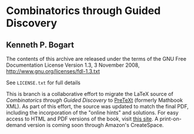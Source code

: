 # Combinatorics through Guided Discovery
## Kenneth P. Bogart

The contents of this archive are released under the terms of the
GNU Free Documentation License Version 1.3, 3 November 2008,
http://www.gnu.org/licenses/fdl-1.3.txt

See `LICENSE.txt` for full details

This is branch is a collaborative effort to migrate the LaTeX source
of *Combinatorics through Guided Discovery* to [PreTeXt](http://mathbook.pugetsound.edu) (formerly
Mathbook XML). As part of this effort, the source was updated to
match the final PDF, including the incorporation of the "online hints"
and solutions. For easy access to HTML and PDF versions of the book,
visit [this site](http://bogart.openmathbooks.org). A print-on-demand
version is coming soon through Amazon's CreateSpace.
